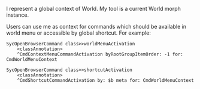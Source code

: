I represent a global context of World.
My tool is a current World morph instance.

Users can use me as context for commands which should be available in world menu or accessible by global shortcut. For example: 

	SycOpenBrowserCommand class>>worldMenuActivation
		<classAnnotation>
		^CmdContextMenuCommandActivation byRootGroupItemOrder: -1 for: CmdWorldMenuContext 
		
	SycOpenBrowserCommand class>>shortcutActivation
		<classAnnotation>
		^CmdShortcutCommandActivation by: $b meta for: CmdWorldMenuContext 